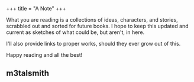 +++
title = "A Note"
+++

What you are reading is a collections of ideas, characters, and stories, scrabbled out and sorted for future books. I hope to keep this updated and current as sketches of what could be, but aren't, in here.

I'll also provide links to proper works, should they ever grow out of this.

Happy reading and all the best!

## m3talsmith